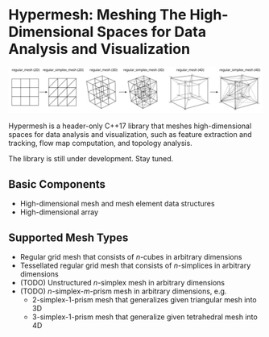 # Hypermesh: Meshing The High-Dimensional Spaces for Data Analysis and Visualization

![](./images/regular_simplex_subdivision.svg)

Hypermesh is a header-only C++17 library that meshes high-dimensional spaces for data analysis and visualization, such as feature extraction and tracking, flow map computation, and topology analysis. 

The library is still under development.  Stay tuned. 

## Basic Components

* High-dimensional mesh and mesh element data structures
* High-dimensional array

## Supported Mesh Types

* Regular grid mesh that consists of *n*-cubes in arbitrary dimensions
* Tessellated regular grid mesh that consists of *n*-simplices in arbitrary dimensions
* (TODO) Unstructured *n*-simplex mesh in arbitrary dimensions
* (TODO) *n*-simplex-*m*-prism mesh in arbitrary dimensions, e.g.
  * 2-simplex-1-prism mesh that generalizes given triangular mesh into 3D
  * 3-simplex-1-prism mesh that generalize given tetrahedral mesh into 4D


